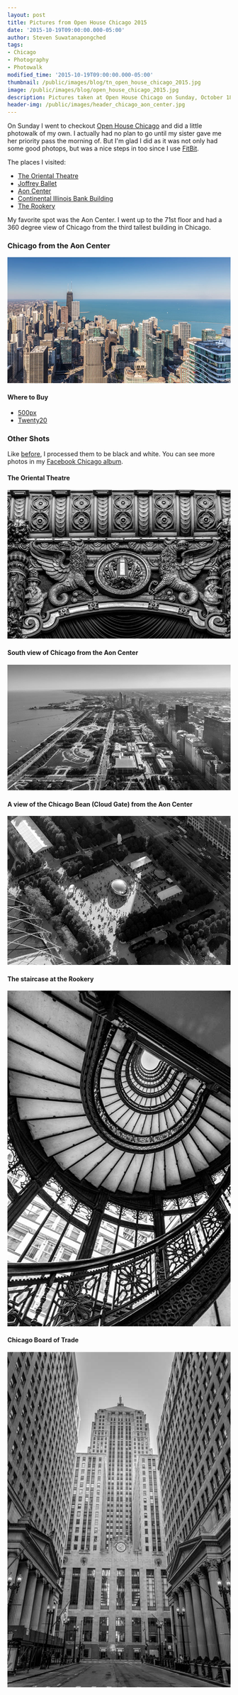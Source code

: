 ```yaml
---
layout: post
title: Pictures from Open House Chicago 2015
date: '2015-10-19T09:00:00.000-05:00'
author: Steven Suwatanapongched
tags:
- Chicago
- Photography
- Photowalk
modified_time: '2015-10-19T09:00:00.000-05:00'
thumbnail: /public/images/blog/tn_open_house_chicago_2015.jpg
image: /public/images/blog/open_house_chicago_2015.jpg
description: Pictures taken at Open House Chicago on Sunday, October 18, 2015.
header-img: /public/images/header_chicago_aon_center.jpg
---
```


On Sunday I went to checkout [Open House Chicago](http://openhousechicago.org) and did a little photowalk of my own. I actually had no plan to go until my sister gave me her priority pass the morning of. But I'm glad I did as it was not only had some good photops, but was a nice steps in too since I use [FitBit](https://www.fitbit.com/).

The places I visited:

* [The Oriental Theatre](https://en.wikipedia.org/wiki/Oriental_Theatre_%28Chicago%29)
* [Joffrey Ballet](http://www.joffrey.org/)
* [Aon Center](http://www.aoncenter.info/toc.cfm)
* [Continental Illinois Bank Building](https://en.wikipedia.org/wiki/Continental_Illinois)
* [The Rookery](http://therookerybuilding.com/)

My favorite spot was the Aon Center. I went up to the 71st floor and had a 360 degree view of Chicago from the third tallest building in Chicago.

### Chicago from the Aon Center

![Open House Chicago 2015](/public/images/blog/open_house_chicago_2015.jpg)

#### Where to Buy

* [500px](https://500px.com/photo/125757581/chicago-from-aon-center-by-steven-suwatanapongched?ctx_page=1&from=user&user_id=747967)
* [Twenty20](https://www.twenty20.com/photos/9022bef8-41ba-4aa3-8215-d62089736075)

### Other Shots

Like [before](/2015/09/adams-wabash-cta-station/), I processed them to be black and white. You can see more photos in my [Facebook Chicago album](https://www.facebook.com/media/set/?set=a.951834838214874.1073741896.408588035872893&type=3).

#### The Oriental Theatre

![](/public/images/blog/open_house_chicago_2015_01.jpg)

#### South view of Chicago from the Aon Center

![](/public/images/blog/open_house_chicago_2015_02.jpg)

#### A view of the Chicago Bean (Cloud Gate) from the Aon Center

![](/public/images/blog/open_house_chicago_2015_03.jpg)

#### The staircase at the Rookery

![](/public/images/blog/open_house_chicago_2015_04.jpg)

#### Chicago Board of Trade

![](/public/images/blog/open_house_chicago_2015_05.jpg)
